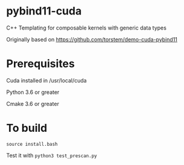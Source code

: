 # pybind11-cuda

C++ Templating for composable kernels with generic data types 

Originally based on https://github.com/torstem/demo-cuda-pybind11

# Prerequisites

Cuda installed in /usr/local/cuda 

Python 3.6 or greater 

Cmake 3.6 or greater 

# To build 

```source install.bash``` 

Test it with 
```python3 test_prescan.py``` 
 
